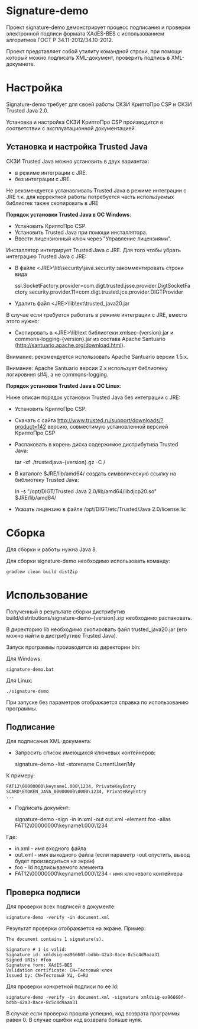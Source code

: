 Signature-demo
==============

Проект signature-demo демонстрирует процесс подписания и проверки электронной подписи формата XAdES-BES с использованием алгоритмов ГОСТ Р 34.11-2012/34.10-2012.
 
Проект представляет собой утилиту командной строки, при помощи который можно подписать XML-документ, проверить подпись в XML-докумнете. 


Настройка
=========
Signature-demo требует для своей работы СКЗИ КриптоПро CSP и СКЗИ Trusted Java 2.0.

Установка и настройка СКЗИ КриптоПро CSP производится в соответствии с эксплуатационной документацией.
 
Установка и настройка Trusted Java
----------------------------------
СКЗИ Trusted Java можно установить в двух вариантах:

- в режиме интеграции с JRE.
- без интеграции с JRE.

Не рекомендуется устанавливать Trusted Java в режиме интеграции с JRE т.к. для корректной работы потребуется часть используемых 
библиотек также скопировать в JRE

**Порядок установки Trusted Java в ОС Windows**:
 
- Установить КриптоПро CSP.
- Установить Trusted Java при помощи инсталлятора.
- Ввести лицензионный ключ через "Управление лицензиями".
 
Инсталлятор интегрирует Trusted Java с JRE. Для того чтобы убрать интеграцию Trusted Java с JRE:

- В файле \<JRE\>\lib\security\java.security закомментировать строки вида


    ssl.SocketFactory.provider=com.digt.trusted.jsse.provider.DigtSocketFactory
    security.provider.11=com.digt.trusted.jce.provider.DIGTProvider

- Удалить файл \<JRE\>\lib\ext\trusted_java20.jar

В случае если требуется работать в режиме интеграции с JRE, вместо этого нужно:

- Скопировать в \<JRE\>\lib\ext библиотеки xmlsec-{version}.jar и commons-logging-{version}.jar из состава Apache Santuario (http://santuario.apache.org/download.html).

Внимание: рекомендуется использовать Apache Santuario версии 1.5.x.
 
Внимание: Apache Santuario версии 2.x использует библиотеку логировния slf4j, а не commons-logging.

**Порядок установки Trusted Java в ОС Linux**:

Ниже описан порядок установки Trusted Java без интеграции с JRE:

- Установить КриптоПро CSP.
- Скачать с сайта http://www.trusted.ru/support/downloads/?product=142 версию, совместимую установленной версией КриптоПро CSP
- Распаковать в корень диска содержимое дистрибутива Trusted Java:


    tar -xf ./trustedjava-{version}.gz -C /
    
- В каталоге $JRE/lib/amd64/ создать символическую ссылку на библиотеку Trusted Java:


    ln -s "/opt/DIGT/Trusted Java 2.0/lib/amd64/libdjcp20.so" $JRE/lib/amd64/
     
- Указать лицензию в файле /opt/DIGT/etc/Trusted/Java 2.0/license.lic 
 
Сборка
======
Для сборки и работы нужна Java 8. 

Для сборки signature-demo необходимо использовать команду:

    gradlew clean build distZip

Использование
=============
Полученный в результате сборки дистрибутив build/distributions/signature-demo-{version}.zip необходимо распаковать.

В директорию lib необходимо скопировать файл trusted_java20.jar (его можно найти в дистрибутиве Trusted Java).

Запуск программы производится из директории bin:

Для Windows:

    signature-demo.bat

Для Linux:

    ./signature-demo

При запуске без параметров отображается справка по использованию программы.

Подписание
----------

Для подписания XML-документа:

- Запросить список имеющихся ключевых контейнеров:


    signature-demo -list -storename CurrentUser/My
    

К примеру:

    FAT12\00000000\keyname1.000\1234, PrivateKeyEntry
    SCARD\ETOKEN_JAVA_00000000\0000\1234, PrivateKeyEntry
    ...

- Подписать документ:


    signature-demo -sign -in in.xml -out out.xml -element foo -alias FAT12\00000000\keyname1.000\1234
    
    
Где:

- in.xml - имя входного файла
- out.xml - имя выходного файла (если параметр -out опустить, вывод будет производиться на экран)
- foo - Id подписываемого элемента
- FAT12\00000000\keyname1.000\1234 - имя ключевого контейнера


Проверка подписи
----------------

Для проверки всех подписей в документе:


    signature-demo -verify -in document.xml

Результат проверки отображается на экране. Пример:

    The document contains 1 signature(s).

    Signature # 1 is valid:
    Signature id: xmldsig-ea96660f-bdbb-42a3-8ace-8c5c4d9aaa31
    Signed URIs: #foo
    Signature form: XAdES-BES
    Validation certificate: CN=Тестовый ключ
    Issued by: CN=Тестовый УЦ, C=RU

Для проверки конкретной подписи по ее Id:

    signature-demo -verify -in document.xml -signature xmldsig-ea96660f-bdbb-42a3-8ace-8c5c4d9aaa31

В случае если проверка прошла успешно, код возврата программы равен 0.
В случае ошибки код возврата больше нуля.
